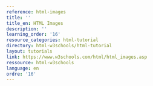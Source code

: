 ```yaml
---
reference: html-images
title: ''
title_en: HTML Images
description: ''
learning_order: '16'
resource_categories: html-tutorial
directory: html-w3schools/html-tutorial
layout: tutorials
link: https://www.w3schools.com/html/html_images.asp
ressource: html-w3schools
language: en
ordre: '16'
---
```

